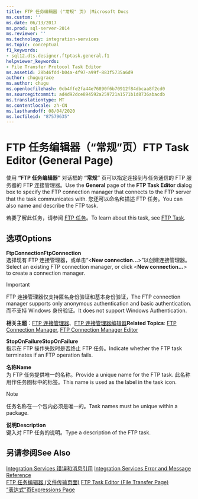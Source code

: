 ```yaml
---
title: FTP 任务编辑器 ("常规" 页) |Microsoft Docs
ms.custom: ''
ms.date: 06/13/2017
ms.prod: sql-server-2014
ms.reviewer: ''
ms.technology: integration-services
ms.topic: conceptual
f1_keywords:
- sql12.dts.designer.ftptask.general.f1
helpviewer_keywords:
- File Transfer Protocol Task Editor
ms.assetid: 28b46fdd-b04a-4f97-a99f-883f5735a6d9
author: chugugrace
ms.author: chugu
ms.openlocfilehash: 0cb4ffe2fa44e76890f6b70912f84dbcaa8f2cd0
ms.sourcegitcommit: ad4d92dce894592a259721a1571b1d8736abacdb
ms.translationtype: MT
ms.contentlocale: zh-CN
ms.lasthandoff: 08/04/2020
ms.locfileid: "87579635"
---
```

# <a name="ftp-task-editor-general-page"></a><span data-ttu-id="09e02-102">FTP 任务编辑器（“常规”页）</span><span class="sxs-lookup"><span data-stu-id="09e02-102">FTP Task Editor (General Page)</span></span>
  <span data-ttu-id="09e02-103">使用 **“FTP 任务编辑器”** 对话框的 **“常规”** 页可以指定连接到与任务通信的 FTP 服务器的 FTP 连接管理器。</span><span class="sxs-lookup"><span data-stu-id="09e02-103">Use the **General** page of the **FTP Task Editor** dialog box to specify the FTP connection manager that connects to the FTP server that the task communicates with.</span></span> <span data-ttu-id="09e02-104">您还可以命名和描述 FTP 任务。</span><span class="sxs-lookup"><span data-stu-id="09e02-104">You can also name and describe the FTP task.</span></span>  
  
 <span data-ttu-id="09e02-105">若要了解此任务，请参阅 [FTP 任务](control-flow/ftp-task.md)。</span><span class="sxs-lookup"><span data-stu-id="09e02-105">To learn about this task, see [FTP Task](control-flow/ftp-task.md).</span></span>  
  
## <a name="options"></a><span data-ttu-id="09e02-106">选项</span><span class="sxs-lookup"><span data-stu-id="09e02-106">Options</span></span>  
 <span data-ttu-id="09e02-107">**FtpConnection**</span><span class="sxs-lookup"><span data-stu-id="09e02-107">**FtpConnection**</span></span>  
 <span data-ttu-id="09e02-108">选择现有 FTP 连接管理器，或单击“\<**New connection...**>”以创建连接管理器。</span><span class="sxs-lookup"><span data-stu-id="09e02-108">Select an existing FTP connection manager, or click \<**New connection...**> to create a connection manager.</span></span>  
  
> [!IMPORTANT]  
>  <span data-ttu-id="09e02-109">FTP 连接管理器仅支持匿名身份验证和基本身份验证，</span><span class="sxs-lookup"><span data-stu-id="09e02-109">The FTP connection manager supports only anonymous authentication and basic authentication.</span></span> <span data-ttu-id="09e02-110">而不支持 Windows 身份验证。</span><span class="sxs-lookup"><span data-stu-id="09e02-110">It does not support Windows Authentication.</span></span>  
  
 <span data-ttu-id="09e02-111">**相关主题**：[FTP 连接管理器](connection-manager/ftp-connection-manager.md)、[FTP 连接管理器编辑器](../../2014/integration-services/ftp-connection-manager-editor.md)</span><span class="sxs-lookup"><span data-stu-id="09e02-111">**Related Topics**: [FTP Connection Manager](connection-manager/ftp-connection-manager.md), [FTP Connection Manager Editor](../../2014/integration-services/ftp-connection-manager-editor.md)</span></span>  
  
 <span data-ttu-id="09e02-112">**StopOnFailure**</span><span class="sxs-lookup"><span data-stu-id="09e02-112">**StopOnFailure**</span></span>  
 <span data-ttu-id="09e02-113">指示在 FTP 操作失败时是否终止 FTP 任务。</span><span class="sxs-lookup"><span data-stu-id="09e02-113">Indicate whether the FTP task terminates if an FTP operation fails.</span></span>  
  
 <span data-ttu-id="09e02-114">**名称**</span><span class="sxs-lookup"><span data-stu-id="09e02-114">**Name**</span></span>  
 <span data-ttu-id="09e02-115">为 FTP 任务提供唯一的名称。</span><span class="sxs-lookup"><span data-stu-id="09e02-115">Provide a unique name for the FTP task.</span></span> <span data-ttu-id="09e02-116">此名称用作任务图标中的标签。</span><span class="sxs-lookup"><span data-stu-id="09e02-116">This name is used as the label in the task icon.</span></span>  
  
> [!NOTE]  
>  <span data-ttu-id="09e02-117">任务名称在一个包内必须是唯一的。</span><span class="sxs-lookup"><span data-stu-id="09e02-117">Task names must be unique within a package.</span></span>  
  
 <span data-ttu-id="09e02-118">**说明**</span><span class="sxs-lookup"><span data-stu-id="09e02-118">**Description**</span></span>  
 <span data-ttu-id="09e02-119">键入对 FTP 任务的说明。</span><span class="sxs-lookup"><span data-stu-id="09e02-119">Type a description of the FTP task.</span></span>  
  
## <a name="see-also"></a><span data-ttu-id="09e02-120">另请参阅</span><span class="sxs-lookup"><span data-stu-id="09e02-120">See Also</span></span>  
 <span data-ttu-id="09e02-121">[Integration Services 错误和消息引用](../../2014/integration-services/integration-services-error-and-message-reference.md) </span><span class="sxs-lookup"><span data-stu-id="09e02-121">[Integration Services Error and Message Reference](../../2014/integration-services/integration-services-error-and-message-reference.md) </span></span>  
 <span data-ttu-id="09e02-122">[FTP 任务编辑器 &#40;文件传输页面&#41;](../../2014/integration-services/ftp-task-editor-file-transfer-page.md) </span><span class="sxs-lookup"><span data-stu-id="09e02-122">[FTP Task Editor &#40;File Transfer Page&#41;](../../2014/integration-services/ftp-task-editor-file-transfer-page.md) </span></span>  
 [<span data-ttu-id="09e02-123">“表达式”页</span><span class="sxs-lookup"><span data-stu-id="09e02-123">Expressions Page</span></span>](expressions/expressions-page.md)  
  
  
